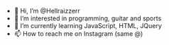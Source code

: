 - 👋 Hi, I’m @Hellraizzerr
- 👀 I’m interested in programming, guitar and sports
- 🌱 I’m currently learning JavaScript, HTML, JQuery
- 📫 How to reach me on Instagram (same @)

<!---
Hellraizzerr/Hellraizzerr is a ✨ special ✨ repository because its `README.md` (this file) appears on your GitHub profile.
You can click the Preview link to take a look at your changes.
--->
